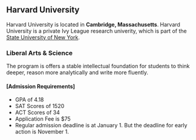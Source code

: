 ## Harvard University
Harvard University is located in **Cambridge, Massachusetts**.
Harvard University is a private Ivy League research univerity, which is part of the [State University of New York](https://www.harvard.edu/).
### Liberal Arts & Science
The program is offers a stable intellectual foundation for students to think deeper, reason more analytically and write more fluently.
#### [Admission Requirements]
* GPA of 4.18
* SAT Scores of 1520 
* ACT Scores of 34
* Application Fee is $75
* Regular admission deadline is at January 1. But the deadline for early action is November 1.